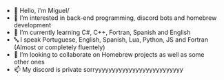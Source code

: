 - 👋 Hello, i'm Miguel/
- 👀 I’m interested in back-end programming, discord bots and homebrew development
- 🌱 I’m currently learning C#, C++, Fortran, Spanish and English
- 🔤 I speak Portuguese, English, Spanish, Lua, Python, JS and Fortran (Almost or completely fluentely)
- 💞️ I’m looking to collaborate on Homebrew projects as well as some other ones
- 📫 My discord is private sorryyyyyyyyyyyyyyyyyyyyyyyyyy

<!---
PorchyyMinch/PorchyyMinch is a ✨ special ✨ repository because its `README.md` (this file) appears on your GitHub profile.
You can click the Preview link to take a look at your changes.
--->
